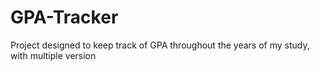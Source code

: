 # GPA-Tracker
Project designed to keep track of GPA throughout the years of my study, with multiple version
